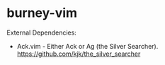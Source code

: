 # burney-vim


External Dependencies:
* Ack.vim - Either Ack or Ag (the Silver Searcher).
https://github.com/kjk/the_silver_searcher

